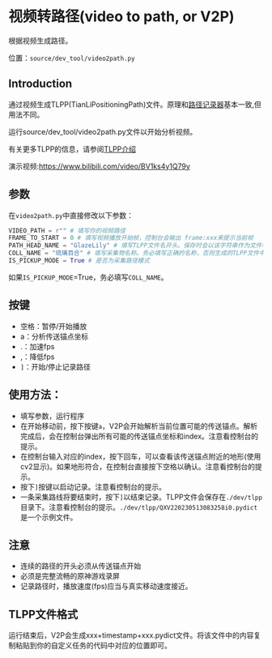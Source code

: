 # 视频转路径(video to path, or V2P)


根据视频生成路径。

位置：`source/dev_tool/video2path.py`

## Introduction

通过视频生成TLPP(TianLiPositioningPath)文件。原理和[路径记录器](./path_recorder.md)基本一致,但用法不同。

运行source/dev_tool/video2path.py文件以开始分析视频。

有关更多TLPP的信息，请参阅[TLPP介绍](./tianli_positioning_path.md)

演示视频:https://www.bilibili.com/video/BV1ks4y1Q79y

## 参数
在`video2path.py`中直接修改以下参数：
```python
VIDEO_PATH = r"" # 填写你的视频路径
FRAME_TO_START = 0 # 填写视频播放开始帧，控制台会输出 frame:xxx来提示当前帧
PATH_HEAD_NAME = "GlazeLily" # 填写TLPP文件名开头。保存时会以该字符串作为文件名的开头。
COLL_NAME = "琉璃百合" # 填写采集物名称。务必填写正确的名称，否则生成的TLPP文件中的adsorptive_position可能为空列表。
IS_PICKUP_MODE = True # 是否为采集路径模式
```

如果`IS_PICKUP_MODE`=True，务必填写`COLL_NAME`。

## 按键
- 空格：暂停/开始播放
- a：分析传送锚点坐标
- .：加速fps
- ,：降低fps
- `]`：开始/停止记录路径

## 使用方法：
- 填写参数，运行程序
- 在开始移动前，按下按键`a`，V2P会开始解析当前位置可能的传送锚点。解析完成后，会在控制台弹出所有可能的传送锚点坐标和index。注意看控制台的提示。
- 在控制台输入对应的index，按下回车，可以查看该传送锚点附近的地形(使用cv2显示)。如果地形符合，在控制台直接按下空格以确认。注意看控制台的提示。
- 按下`]`按键以启动记录。注意看控制台的提示。
- 一条采集路线将要结束时，按下`]`以结束记录。TLPP文件会保存在`./dev/tlpp`目录下。注意看控制台的提示。`./dev/tlpp/QXV220230513083258i0.pydict`是一个示例文件。

## 注意
- 连续的路径的开头必须从传送锚点开始
- 必须是完整流畅的原神游戏录屏
- 记录路径时，播放速度(fps)应当与真实移动速度接近。

## TLPP文件格式

运行结束后，V2P会生成xxx+timestamp+xxx.pydict文件。将该文件中的内容复制粘贴到你的自定义任务的代码中对应的位置即可。

